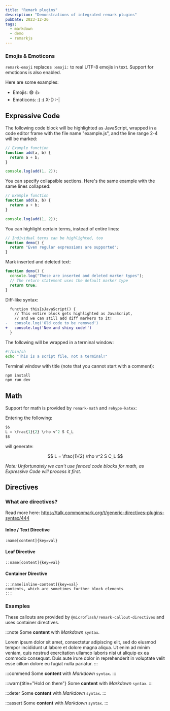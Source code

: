 ```yaml
---
title: "Remark plugins"
description: "Demonstrations of integrated remark plugins"
pubDate: 2023-12-26
tags:
  - markdown
  - demo
  - remarkjs
---
```


### Emojis & Emoticons

`remark-emoji` replaces `:emoji:` to real UTF-8 emojis in text. Support for emoticons is also enabled.

Here are some examples:

- Emojis: :smile: :+1:
- Emoticons: :) :( X-D :-|

## Expressive Code

The following code block will be highlighted as JavaScript,
wrapped in a code editor frame with the file name "example.js",
and the line range 2-4 will be marked:

```js title="example.js" {2-4}
// Example function
function add(a, b) {
  return a + b;
}

console.log(add(1, 2));
```

You can specify collapsible sections. Here's the same example with the same lines collapsed:

```js collapse={2-4}
// Example function
function add(a, b) {
  return a + b;
}

console.log(add(1, 2));
```

You can highlight certain terms, instead of entire lines:

```js "Individual terms" /Even.*supported/
// Individual terms can be highlighted, too
function demo() {
  return "Even regular expressions are supported";
}
```

Mark inserted and deleted text:

```js "return true;" ins="inserted" del="deleted"
function demo() {
  console.log("These are inserted and deleted marker types");
  // The return statement uses the default marker type
  return true;
}
```

Diff-like syntax:

```diff lang="js"
  function thisIsJavaScript() {
    // This entire block gets highlighted as JavaScript,
    // and we can still add diff markers to it!
-   console.log('Old code to be removed')
+   console.log('New and shiny code!')
  }
```

The following will be wrapped in a terminal window:

```sh
#!/bin/sh
echo "This is a script file, not a terminal!"
```

Terminal window with title (note that you cannot start with a comment):

```sh title="Quick start"
npm install
npm run dev
```

## Math

Support for math is provided by `remark-math` and `rehype-katex`:

Entering the following:

```js
$$
L = \frac{1}{2} \rho v^2 S C_L
$$
```

will generate:

$$
L = \frac{1}{2} \rho v^2 S C_L
$$

_Note: Unfortunately we can't use fenced code blocks for math, as Expressive Code will process it first._

## Directives

### What are directives?

Read more here: https://talk.commonmark.org/t/generic-directives-plugins-syntax/444

#### Inlne / Text Directive

```
:name[content]{key=val}
```

#### Leaf Directive

```
::name[content]{key=val}
```

#### Container Directive

```
:::name[inline-content]{key=val}
contents, which are sometimes further block elements
:::
```

### Examples

These callouts are provided by `@microflash/remark-callout-directives` and uses container directives.

:::note
Some **content** with _Markdown_ `syntax`.

Lorem ipsum dolor sit amet, consectetur adipiscing elit, sed do eiusmod tempor incididunt ut labore et dolore magna aliqua. Ut enim ad minim veniam, quis nostrud exercitation ullamco laboris nisi ut aliquip ex ea commodo consequat. Duis aute irure dolor in reprehenderit in voluptate velit esse cillum dolore eu fugiat nulla pariatur.
:::

:::commend
Some **content** with _Markdown_ `syntax`.
:::

:::warn{title="Hold on there"}
Some **content** with _Markdown_ `syntax`.
:::

:::deter
Some **content** with _Markdown_ `syntax`.
:::

:::assert
Some **content** with _Markdown_ `syntax`.
:::
